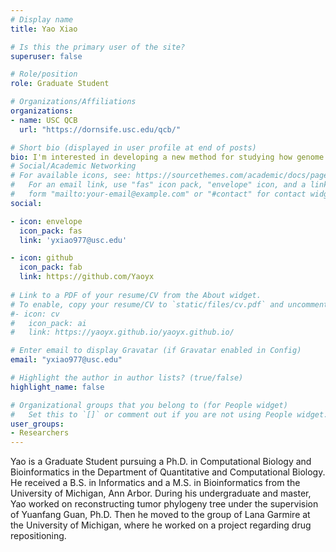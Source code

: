 ```yaml
---
# Display name
title: Yao Xiao

# Is this the primary user of the site?
superuser: false

# Role/position
role: Graduate Student

# Organizations/Affiliations
organizations:
- name: USC QCB
  url: "https://dornsife.usc.edu/qcb/"

# Short bio (displayed in user profile at end of posts)
bio: I'm interested in developing a new method for studying how genome folding play a role in  tumor cells' development
# Social/Academic Networking
# For available icons, see: https://sourcethemes.com/academic/docs/page-builder/#icons
#   For an email link, use "fas" icon pack, "envelope" icon, and a link in the
#   form "mailto:your-email@example.com" or "#contact" for contact widget.
social:

- icon: envelope
  icon_pack: fas
  link: 'yxiao977@usc.edu'

- icon: github
  icon_pack: fab
  link: https://github.com/Yaoyx
  
# Link to a PDF of your resume/CV from the About widget.
# To enable, copy your resume/CV to `static/files/cv.pdf` and uncomment the lines below.
#- icon: cv
#   icon_pack: ai
#   link: https://yaoyx.github.io/yaoyx.github.io/

# Enter email to display Gravatar (if Gravatar enabled in Config)
email: "yxiao977@usc.edu"

# Highlight the author in author lists? (true/false)
highlight_name: false

# Organizational groups that you belong to (for People widget)
#   Set this to `[]` or comment out if you are not using People widget.
user_groups:
- Researchers
---
```


Yao is a Graduate Student pursuing a Ph.D. in Computational Biology and Bioinformatics in the Department of Quantitative and Computational Biology. He received a B.S. in Informatics and a M.S. in Bioinformatics from the University of Michigan, Ann Arbor. During his undergraduate and master, Yao worked on reconstructing tumor phylogeny tree under the supervision of Yuanfang Guan, Ph.D. Then he moved to the group of Lana Garmire at the University of Michigan, where he worked on a project regarding drug repositioning.
